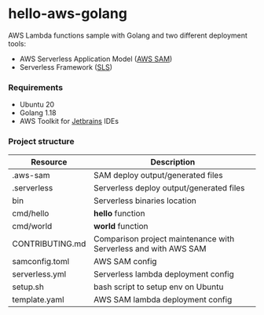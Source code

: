 # hello-aws-golang

AWS Lambda functions sample with Golang and two different deployment tools:
* AWS Serverless Application Model ([AWS SAM](https://docs.aws.amazon.com/serverless-application-model/latest/developerguide/what-is-sam.html))
* Serverless Framework ([SLS](https://www.serverless.com/blog/framework-example-golang-lambda-support))

### Requirements

* Ubuntu 20
* Golang 1.18
* AWS Toolkit for [Jetbrains](https://aws.amazon.com/intellij/) IDEs

### Project structure

| Resource        | Description                                                     |
|-----------------|-----------------------------------------------------------------|
| .aws-sam        | SAM deploy output/generated files                               |
| .serverless     | Serverless deploy output/generated files                        |
| bin             | Serverless binaries location                                    |
| cmd/hello       | **hello** function                                              |
| cmd/world       | **world** function                                              |
| CONTRIBUTING.md | Comparison project maintenance with Serverless and with AWS SAM |
| samconfig.toml  | AWS SAM config                                                  |
| serverless.yml  | Serverless lambda deployment config                             |
| setup.sh        | bash script to setup env on Ubuntu                              |
| template.yaml   | AWS SAM lambda deployment config                                |